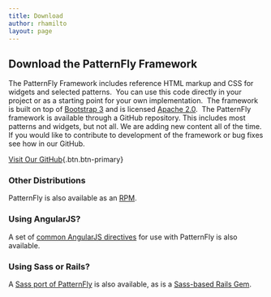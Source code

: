 ```yaml
---
title: Download
author: rhamilto
layout: page
---
```

## Download the PatternFly Framework

The PatternFly Framework includes reference HTML markup and CSS for widgets and selected patterns.  You can use this code directly in your project or as a starting point for your own implementation.  The framework is built on top of [Bootstrap 3][1] and is licensed [Apache 2.0][2].  The PatternFly framework is available through a GitHub repository. This includes most patterns and widgets, but not all. We are adding new content all of the time. If you would like to contribute to development of the framework or bug fixes see how in our GitHub.

[Visit Our GitHub][3]{.btn.btn-primary}

### Other Distributions

PatternFly is also available as an [RPM][4].

### Using AngularJS?

A set of [common AngularJS directives][5] for use with PatternFly is also available</a>.

### Using Sass or Rails?

A [Sass port of PatternFly][6] is also available, as is a [Sass-based Rails Gem][7].

 [1]: http://getbootstrap.com/
 [2]: http://www.apache.org/licenses/LICENSE-2.0.html
 [3]: https://github.com/patternfly/patternfly
 [4]: https://copr.fedoraproject.org/coprs/patternfly/
 [5]: https://github.com/patternfly/angular-patternfly
 [6]: https://github.com/patternfly/patternfly-sass
 [7]: https://rubygems.org/gems/patternfly-sass